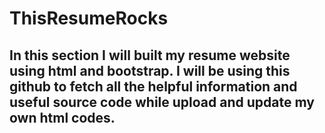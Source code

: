 # ThisResumeRocks

## In this section I will built my resume website using html and bootstrap. I will be using this github to fetch all the helpful information and useful source code while upload and update my own html codes.
